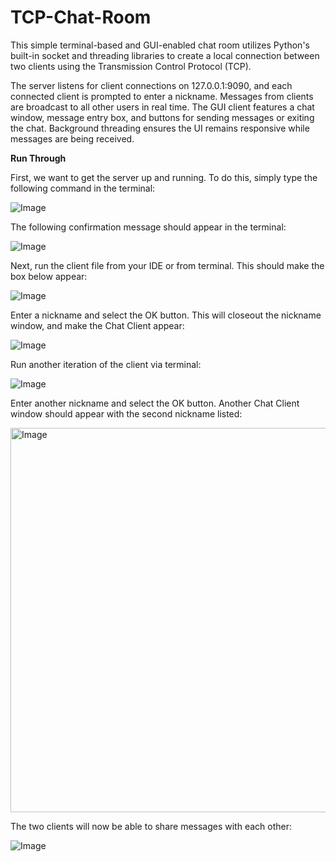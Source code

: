 # TCP-Chat-Room

This simple terminal-based and GUI-enabled chat room utilizes Python's built-in socket and threading libraries to create a local connection between two clients using the Transmission Control Protocol (TCP). 

The server listens for client connections on 127.0.0.1:9090, and each connected client is prompted to enter a nickname. Messages from clients are broadcast to all other users in real time. The GUI client features a chat window, message entry box, and buttons for sending messages or exiting the chat. Background threading ensures the UI remains responsive while messages are being received.

**Run Through**

First, we want to get the server up and running. To do this, simply type the following command in the terminal:

![Image](https://github.com/user-attachments/assets/8923987d-9619-4101-9b89-0edae909b990)

The following confirmation message should appear in the terminal:

![Image](https://github.com/user-attachments/assets/740ce44d-2c47-4afc-8dee-46923a99fcc4)

Next, run the client file from your IDE or from terminal. This should make the box below appear:

![Image](https://github.com/user-attachments/assets/0cbe7276-bcda-4226-8fd2-847a448959b2)

Enter a nickname and select the OK button. This will closeout the nickname window, and make the Chat Client appear:

![Image](https://github.com/user-attachments/assets/784da74c-42c2-48ea-8e36-82f4b23a8104)

Run another iteration of the client via terminal: 

![Image](https://github.com/user-attachments/assets/8558ff2e-0100-4d45-81d3-c02492f75e02)

Enter another nickname and select the OK button. Another Chat Client window should appear with the second nickname listed: 

<img width="615" alt="Image" src="https://github.com/user-attachments/assets/5e603232-ef09-48e0-afb7-486cdfb37989" />

The two clients will now be able to share messages with each other:

![Image](https://github.com/user-attachments/assets/df846cd3-5cf6-4705-96ea-640ee235a165)

